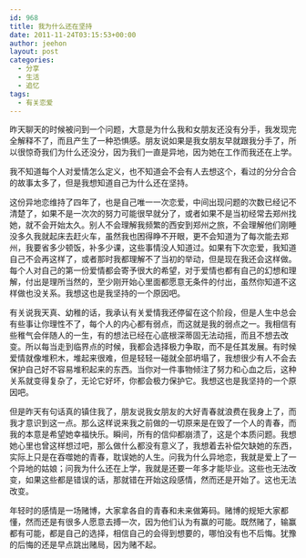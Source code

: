 ```yaml
---
id: 968
title: 我为什么还在坚持
date: 2011-11-24T03:15:53+00:00
author: jeehon
layout: post
categories:
  - 分享
  - 生活
  - 追忆
tags:
  - 有关恋爱
---
```

昨天聊天的时候被问到一个问题，大意是为什么我和女朋友还没有分手，我发现完全解释不了，而且产生了一种恐惧感。朋友说如果是我女朋友早就跟我分手了，所以很惊奇我们为什么还没分，因为我们一直是异地，因为她在工作而我还在上学。

我不知道每个人对爱情怎么定义，也不知道会不会有人去想这个，看过的分分合合的故事太多了，但是我想知道自己为什么还在坚持。

这份异地恋维持了四年了，也是自己唯一一次恋爱，中间出现问题的次数已经记不清楚了，如果不是一次次的努力可能很早就分了，或者如果不是当初经常去郑州找她，就不会开始太久。别人不会理解我频繁的西安到郑州之旅，不会理解他们刚睡没多久我就起床去赶火车，虽然我也困得睁不开眼，更不会知道为了每次能去郑州，我要省多少顿饭，补多少课，这些事情没人知道过。如果有下次恋爱，我知道自己不会再这样了，或者那时我都理解不了当初的举动，但是现在我还会这样做。每个人对自己的第一份爱情都会寄予很大的希望，对于爱情也都有自己的幻想和理解，付出是理所当然的，至少刚开始心里面都愿意无条件的付出，虽然你知道不这样做也没关系。我想这也是我坚持的一个原因吧。<!--more-->

有关说我天真、幼稚的话，我承认有关爱情我还停留在这个阶段，但是人生中总会有些事让你理性不了，每个人的内心都有弱点，而这就是我的弱点之一。我相信有些稚气会伴随人的一生，有的想法已经在心底根深蒂固无法动摇，而且不想去改变。所以每当走到临界点的时候，我都会选择极力争取，而不是任其发展。有时候爱情就像堆积木，堆起来很难，但是轻轻一碰就全部坍塌了，我想很少有人不会去保护自己好不容易堆积起来的东西。当你对一件事物倾注了努力和心血之后，这种关系就变得复杂了，无论它好坏，你都会极力保护它。我想这也是我坚持的一个原因吧。<!--more-->

但是昨天有句话真的镇住我了，朋友说我女朋友的大好青春就浪费在我身上了，而我才意识到这一点。那么这样说来我之前做的一切原来是在毁了一个人的青春，而我的本意是希望她幸福快乐。瞬间，所有的信仰都崩溃了，这是个本质问题。我想她心里也曾这样想过吧，那么做什么都没有意义了，我想着去补偿欠缺她的东西，实际上只是在吞噬她的青春，耽误她的人生。问我为什么异地恋，我就是爱上了一个异地的姑娘；问我为什么还在上学，我就是还要一年多才能毕业。这些也无法改变，如果这些都是错误的话，那就错在开始这段感情，然而还是开始了。这也无法改变。

年轻时的感情是一场赌博，大家拿各自的青春和未来做筹码。赌博的规矩大家都懂，然而还是有很多人愿意去搏一次，因为他们认为有赢的可能。既然赌了，输赢都有可能，都是自己的选择，相信自己的会得到想要的，哪怕没有也不后悔。犹豫的后悔的还是早点跳出赌局，因为赌不起。